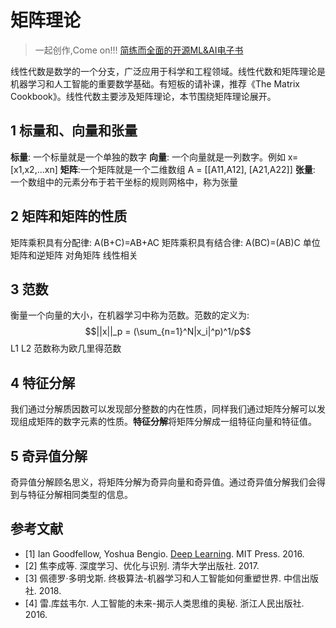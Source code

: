 # 矩阵理论

> 一起创作,Come on!!! [简练而全面的开源ML&AI电子书](https://github.com/media-tm/MTOpenML)

线性代数是数学的一个分支，广泛应用于科学和工程领域。线性代数和矩阵理论是机器学习和人工智能的重要数学基础。有短板的请补课，推荐《The Matrix Cookbook》。线性代数主要涉及矩阵理论，本节围绕矩阵理论展开。

## 1 标量和、向量和张量

**标量**: 一个标量就是一个单独的数字
**向量**: 一个向量就是一列数字。例如  x= [x1,x2,...xn]
**矩阵**:一个矩阵就是一个二维数组 A = [[A11,A12], [A21,A22]]
**张量**: 一个数组中的元素分布于若干坐标的规则网格中，称为张量

## 2 矩阵和矩阵的性质

矩阵乘积具有分配律: A(B+C)=AB+AC
矩阵乘积具有结合律: A(BC)=(AB)C
单位矩阵和逆矩阵
对角矩阵
线性相关

## 3 范数

衡量一个向量的大小，在机器学习中称为范数。范数的定义为:
$$||x||_p = (\sum_{n=1}^N|x_i|^p)^1/p$$
L1
L2 范数称为欧几里得范数

## 4 特征分解

我们通过分解质因数可以发现部分整数的内在性质，同样我们通过矩阵分解可以发现组成矩阵的数字元素的性质。**特征分解**将矩阵分解成一组特征向量和特征值。

## 5 奇异值分解

奇异值分解顾名思义，将矩阵分解为奇异向量和奇异值。通过奇异值分解我们会得到与特征分解相同类型的信息。

## 参考文献

- [1] Ian Goodfellow, Yoshua Bengio. [Deep Learning](http://www.deeplearningbook.org/). MIT Press. 2016.
- [2] 焦李成等. 深度学习、优化与识别. 清华大学出版社. 2017.
- [3] 佩德罗·多明戈斯. 终极算法-机器学习和人工智能如何重塑世界. 中信出版社. 2018.
- [4] 雷.库兹韦尔. 人工智能的未来-揭示人类思维的奥秘.  浙江人民出版社. 2016.
